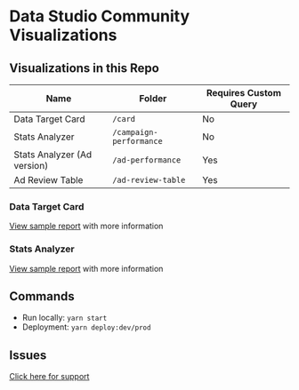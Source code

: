 # Data Studio Community Visualizations

## Visualizations in this Repo
| Name | Folder |  Requires Custom Query |
| --- | --- | --- |
| Data Target Card | `/card` | No |
| Stats Analyzer | `/campaign-performance` |  No |
| Stats Analyzer (Ad version) | `/ad-performance` |  Yes |
| Ad Review Table | `/ad-review-table` | Yes |

### Data Target Card
[View sample report](https://datastudio.google.com/u/1/reporting/1ygQd8FwYnDrvmjfkh5ogXNt7mj5JsgBH/page/1O54) with more information

### Stats Analyzer
[View sample report](https://datastudio.google.com/u/0/reporting/1rvkuCS60hY1iZb9gYX6f3BIjXFlbMX6k/page/zr52) with more information

## Commands

* Run locally: `yarn start`
* Deployment: `yarn deploy:dev/prod`

## Issues
[Click here for support](https://github.com/anvilinsights/data-studio/issues)